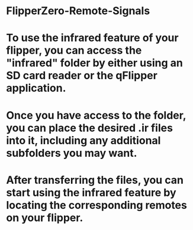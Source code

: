 # FlipperZero-Remote-Signals
# To use the infrared feature of your flipper, you can access the "infrared" folder by either using an SD card reader or the qFlipper application. 
# Once you have access to the folder, you can place the desired .ir files into it, including any additional subfolders you may want.

# After transferring the files, you can start using the infrared feature by locating the corresponding remotes on your flipper.
